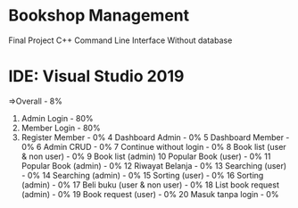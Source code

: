 # Bookshop Management

Final Project C++
Command Line Interface
Without database

# IDE: Visual Studio 2019
=>Overall - 8%

1. Admin Login - 80%
2. Member Login - 80%
3. Register Member - 0%
4  Dashboard Admin - 0%
5  Dashboard Member - 0%
6  Admin CRUD - 0%
7  Continue without login - 0%
8  Book list (user & non user) - 0%
9  Book list (admin)
10  Popular Book (user) - 0%
11  Popular Book (admin) - 0%
12  Riwayat Belanja - 0%
13  Searching (user) - 0%
14  Searching (admin) - 0%
15  Sorting (user) - 0%
16  Sorting (admin) - 0%
17  Beli buku (user & non user) - 0%
18  List book request (admin) - 0%
19  Book request (user) - 0%
20  Masuk tanpa login - 0%

